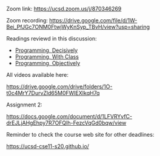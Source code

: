Zoom link: https://ucsd.zoom.us/j/870346269

Zoom recording: https://drive.google.com/file/d/1W-Bei_PfJGc7ONM0FtwjWyKnSyp_TBvH/view?usp=sharing

Readings reviewd in this discussion:
- [Programming, Decisively](https://cseweb.ucsd.edu/classes/sp17/cse11-a/lecture4.html)
- [Programming, With Class](https://cseweb.ucsd.edu/classes/sp17/cse11-a/lecture5.html)
- [Programming, Objectively](https://cseweb.ucsd.edu/classes/sp17/cse11-a/lecture6.html)

All videos available here:

https://drive.google.com/drive/folders/1O-t0c4MrY7DurvZld65M0FWIEXIkqH7q

Assignment 2:

https://docs.google.com/document/d/1LFVRYvfC-drEJLjAHgEhpy7R7OFQIh-FezcVqGd0bqw/view

Reminder to check the course web site for other deadlines:

https://ucsd-cse11-s20.github.io/
